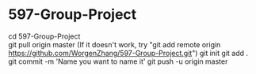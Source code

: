 # 597-Group-Project
cd 597-Group-Project  
git pull origin master (If it doesn't work, try "git add remote origin https://github.com/WorgenZhang/597-Group-Project.git")
git init
git add .
git commit -m 'Name you want to name it'
git push -u origin master
